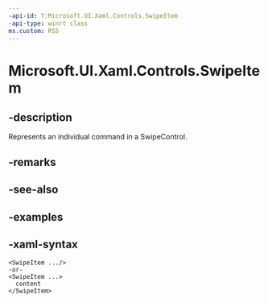 ```yaml
---
-api-id: T:Microsoft.UI.Xaml.Controls.SwipeItem
-api-type: winrt class
ms.custom: RS5
---
```

<!-- Class syntax.
public class SwipeItem : DependencyObject, DependencyObject
-->

# Microsoft.UI.Xaml.Controls.SwipeItem


## -description

Represents an individual command in a SwipeControl.


## -remarks


## -see-also


## -examples


## -xaml-syntax

```xaml
<SwipeItem .../>
-or-
<SwipeItem ...>
  content
</SwipeItem>
```


